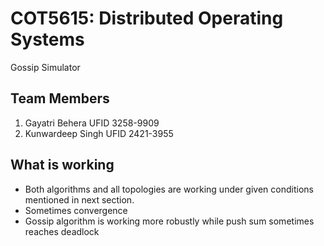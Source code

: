 # COT5615: Distributed Operating Systems
Gossip Simulator

## Team Members
1. Gayatri Behera UFID 3258-9909
2. Kunwardeep Singh UFID 2421-3955

## What is working
- Both algorithms and all topologies are working under given conditions mentioned in next section.
- Sometimes convergence 
- Gossip algorithm is working more robustly while push sum sometimes reaches deadlock


